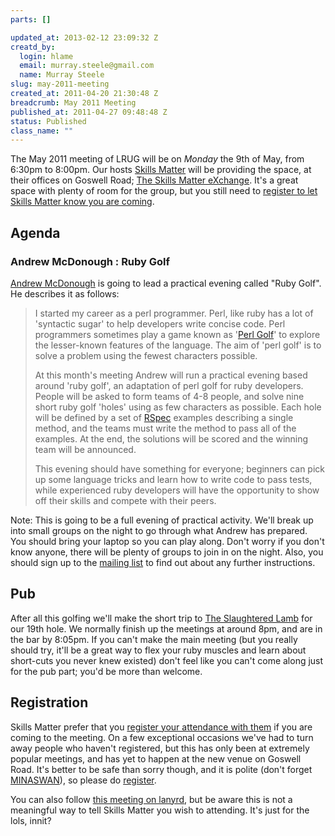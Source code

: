 ```yaml
--- 
parts: []

updated_at: 2013-02-12 23:09:32 Z
creatd_by: 
  login: hlame
  email: murray.steele@gmail.com
  name: Murray Steele
slug: may-2011-meeting
created_at: 2011-04-20 21:30:48 Z
breadcrumb: May 2011 Meeting
published_at: 2011-04-27 09:48:48 Z
status: Published
class_name: ""
---
```


The May 2011 meeting of LRUG will be on *Monday* the 9th of May, from 6:30pm to 8:00pm.  Our hosts [Skills Matter](http://skillsmatter.com/) will be providing the space, at their offices on Goswell Road; [The Skills Matter eXchange](http://skillsmatter.com/location-details/design-architecture/484/96).  It's a great space with plenty of room for the group, but you still need to <a href="#may11registration">register to let Skills Matter know you are coming</a>.

Agenda
------

### Andrew McDonough : Ruby Golf

[Andrew McDonough](http://www.andrewmcdonough.com/) is going to lead a practical evening called "Ruby Golf".  He describes it as follows:

> I started my career as a perl programmer.  Perl, like
> ruby has a lot of 'syntactic sugar' to help developers write concise
> code.  Perl programmers sometimes play a game known as '[Perl Golf](http://c2.com/cgi/wiki?PerlGolf)' to
> explore the lesser-known features of the language.  The aim of 'perl
> golf' is to solve a problem using the fewest characters possible.
> 
> At this month's meeting Andrew will run a practical evening based
> around 'ruby golf', an adaptation of perl golf for ruby developers.
> People will be asked to form teams of 4-8 people, and solve nine short
> ruby golf 'holes' using as few characters as possible.  Each hole will
> be defined by a set of [RSpec](http://rspec.info) examples describing a single method, and
> the teams must write the method to pass all of the examples.  At the
> end, the solutions will be scored and the winning team will be
> announced.
> 
> This evening should have something for everyone; beginners can pick up
> some language tricks and learn how to write code to pass tests, while
> experienced ruby developers will have the opportunity to show off
> their skills and compete with their peers.

Note: This is going to be a full evening of practical activity.  We'll break up into small groups on the night to go through what Andrew has prepared.  You should bring your laptop so you can play along.  Don't worry if you don't know anyone, there will be plenty of groups to join in on the night.  Also, you should sign up to the [mailing list](http://lists.lrug.org/listinfo.cgi/chat-lrug.org) to find out about any further instructions.

Pub
---

After all this golfing we'll make the short trip to [The Slaughtered Lamb](http://www.theslaughteredlambpub.com/) for our 19th hole.  We normally finish up the meetings at around 8pm, and are in the bar by 8:05pm.  If you can't make the main meeting (but you really should try, it'll be a great way to flex your ruby muscles and learn about short-cuts you never knew existed) don't feel like you can't come along just for the pub part; you'd be more than welcome.

<a name="may11registration"></a>
Registration
------------

Skills Matter prefer that you [register your attendance with them](http://skillsmatter.com/podcast/home/ruby-golf/js-1714) if you are coming to the meeting.  On a few exceptional occasions we've had to turn away people who haven't registered, but this has only been at extremely popular meetings, and has yet to happen at the new venue on Goswell Road.  It's better to be safe than sorry though, and it is polite (don't forget [MINASWAN](http://oreilly.com/ruby/excerpts/ruby-learning-rails/ruby-glossary.html#I_indexterm_d1e32036)), so please do [register](http://skillsmatter.com/podcast/home/ruby-golf/js-1714).

You can also follow [this meeting on lanyrd](http://lanyrd.com/2011/lrug-may/), but be aware this is not a meaningful way to tell Skills Matter you wish to attending.  It's just for the lols, innit?
